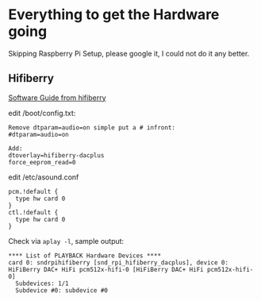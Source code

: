 # Everything to get the Hardware going

Skipping Raspberry Pi Setup, please google it, I could not do it any better.

## Hifiberry

[Software Guide from hifiberry](https://www.hifiberry.com/docs/software/configuring-linux-3-18-x/)

edit /boot/config.txt:
```
Remove dtparam=audio=on simple put a # infront:
#dtparam=audio=on

Add:
dtoverlay=hifiberry-dacplus
force_eeprom_read=0

```

edit /etc/asound.conf
```
pcm.!default {
  type hw card 0
}
ctl.!default {
  type hw card 0
}
```

Check via `aplay -l`, sample output:
```
**** List of PLAYBACK Hardware Devices ****
card 0: sndrpihifiberry [snd_rpi_hifiberry_dacplus], device 0: HiFiBerry DAC+ HiFi pcm512x-hifi-0 [HiFiBerry DAC+ HiFi pcm512x-hifi-0]
  Subdevices: 1/1
  Subdevice #0: subdevice #0
```


